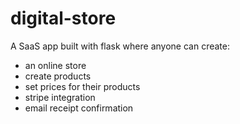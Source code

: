 # digital-store
A SaaS app built with flask where anyone can create:
- an online store
- create products
- set prices for their products
- stripe integration
- email receipt confirmation
